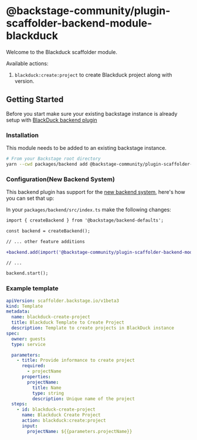 # @backstage-community/plugin-scaffolder-backend-module-blackduck

Welcome to the Blackduck scaffolder module.

Available actions:

1. `blackduck:create:project` to create Blackduck project along with version.

## Getting Started

Before you start make sure your existing backstage instance is already setup with [BlackDuck backend plugin](https://github.com/backstage/community-plugins/tree/main/workspaces/blackduck/plugins/blackduck-backend)

### Installation

This module needs to be added to an existing backstage instance.

```bash
# From your Backstage root directory
yarn --cwd packages/backend add @backstage-community/plugin-scaffolder-backend-module-blackduck
```

### Configuration(New Backend System)

This backend plugin has support for the [new backend system](https://backstage.io/docs/backend-system/), here's how you can set that up:

In your `packages/backend/src/index.ts` make the following changes:

```diff
import { createBackend } from '@backstage/backend-defaults';

const backend = createBackend();

// ... other feature additions

+backend.add(import('@backstage-community/plugin-scaffolder-backend-module-blackduck'));

// ...

backend.start();
```

### Example template

```yaml
apiVersion: scaffolder.backstage.io/v1beta3
kind: Template
metadata:
  name: blackduck-create-project
  title: Blackduck Template to Create Project
  description: Template to create projects in BlackDuck instance
spec:
  owner: guests
  type: service

  parameters:
    - title: Provide informance to create project
      required:
        - projectName
      properties:
        projectName:
          title: Name
          type: string
          description: Unique name of the project
  steps:
    - id: blackduck-create-project
      name: Blackduck Create Project
      action: blackduck:create:project
      input:
        projectName: ${{parameters.projectName}}
```
